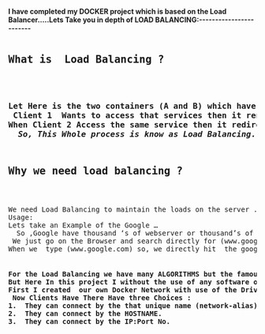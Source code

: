 
<b>I have completed my DOCKER  project which is based on the Load Balancer…..Lets Take you in depth of LOAD BALANCING:------------------------</b> 
<pre>
<h2>What is  Load Balancing ?</h2>

<h3>Let Here is the two containers (A and B) which have same clients and also providing services but as ;
 Client 1  Wants to access that services then it render to the container A….
When Client 2 Access the same service then it redirected to the container B …. After some time Client 3  come and access that same  service  then he redirected to container A…… 
  <b><i>So, This Whole process is know as Load Balancing.</b></i> 
<h2>
Why we need load balancing ?
  </h2>
We need Load Balancing to maintain the loads on the server .
Usage: 
Lets take an Example of the Google …
  So ,Google have thousand ‘s of webserver or thousand’s of IP’s and all the IP’s What are they have those are put exactly same in website ! But as we are  the client we never type the different-different type of the IP of the GOOGLE !!
 We just go on the Browser and search directly for (www.google.com) . Now the whole scenario will use only one type of the system called LOAD-BALANCER.
When we  type (www.google.com) so, we directly hit  the google internal LOAD BALANCER & Balancer will maintain there System of load……    
<h4>
For the Load Balancing we have many ALGORITHMS but the famous one is ROUND ROBIN….
But Here In this project I without the use of any software or Devices I used an  trick of DNS Server(This will work as Load balancer for us) ..
First I created  our own Docker Network with use of the Driver called BRIDGE….. and Lunch those CMS under this NETWORK …. And under this network we have also attach every WebApp Containers with the same Database which is storing data in every single bit… We have also done one thing that without knowing the hostname or IP’s of our webserver or container we have provided one unique name and our client will connect by the help of that unique name  and  that unique name will update the DNS. 
 Now Clients Have There Have three Choices : 
1.	They can connect by the that unique name (network-alias).
2.	They can connect by the HOSTNAME.
3.	They can connect by the IP:Port No.  
  </h4>
  </pre>
